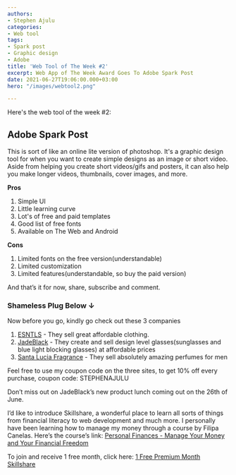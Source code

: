 ```yaml
---
authors:
- Stephen Ajulu
categories:
- Web tool
tags:
- Spark post
- Graphic design
- Adobe
title: 'Web Tool of The Week #2'
excerpt: Web App of The Week Award Goes To Adobe Spark Post
date: 2021-06-27T19:06:00.000+03:00
hero: "/images/webtool2.png"

---
```

Here's the web tool of the week #2:

## Adobe Spark Post

This is sort of like an online lite version of photoshop. It's a graphic design tool for when you want to create simple designs as an image or short video. Aside from helping you create short videos/gifs and posters, it can also help you make longer videos, thumbnails, cover images, and more.

**Pros**

1. Simple UI
2. Little learning curve
3. Lot's of free and paid templates
4. Good list of free fonts
5. Available on The Web and Android

**Cons**

1.  Limited fonts on the free version(understandable)
2. Limited customization
3. Limited features(understandable, so buy the paid version)

And that’s it for now, share, subscribe and comment.

### **Shameless Plug Below ↓**

Now before you go, kindly go check out these 3 companies

1. [ESNTLS](https://www.esntls.co/?ref=kuzqn53jomp-) - They sell great affordable clothing.
2. [JadeBlack](https://www.jadeblack.co/?ref=kuzqn53jomp-) - They create and sell design level glasses(sunglasses and blue light blocking glasses) at affordable prices
3. [Santa Lucia Fragrance](https://santaluciafragrance.com/?ref=kuzqn53jomp-) - They sell absolutely amazing perfumes for men

Feel free to use my coupon code on the three sites, to get 10% off every purchase, coupon code: STEPHENAJULU

Don’t miss out on JadeBlack’s new product lunch coming out on the 26th of June.

I’d like to introduce Skillshare, a wonderful place to learn all sorts of things from financial literacy to web development and much more. I personally have been learning how to manage my money through a course by Filipa Canelas. Here’s the course’s link: [Personal Finances - Manage Your Money and Your Financial Freedom](https://www.skillshare.com/classes/Personal-Finances-%E2%80%94-Manage-your-Money-and-your-Financial-Freedom/1240823317/projects?via=search-layout-grid)

To join and receive 1 free month, click here: [1 Free Premium Month Skillshare](https://skl.sh/3wxbE9O)
